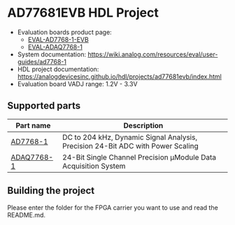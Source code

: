 # AD77681EVB HDL Project

- Evaluation boards product page:
  - [EVAL-AD7768-1-EVB](https://www.analog.com/eval-ad7768-1)
  - [EVAL-ADAQ7768-1](https://www.analog.com/eval-adaq7768-1)
- System documentation: https://wiki.analog.com/resources/eval/user-guides/ad7768-1
- HDL project documentation: https://analogdevicesinc.github.io/hdl/projects/ad77681evb/index.html
- Evaluation board VADJ range: 1.2V - 3.3V

## Supported parts

| Part name                                      | Description                                                                     |
|------------------------------------------------|---------------------------------------------------------------------------------|
| [AD7768-1](https://www.analog.com/ad7768-1)     | DC to 204 kHz, Dynamic Signal Analysis, Precision 24-Bit ADC with Power Scaling |
| [ADAQ7768-1](https://www.analog.com/adaq7768-1) | 24-Bit Single Channel Precision μModule Data Acquisition System                 |

## Building the project

Please enter the folder for the FPGA carrier you want to use and read the README.md.
